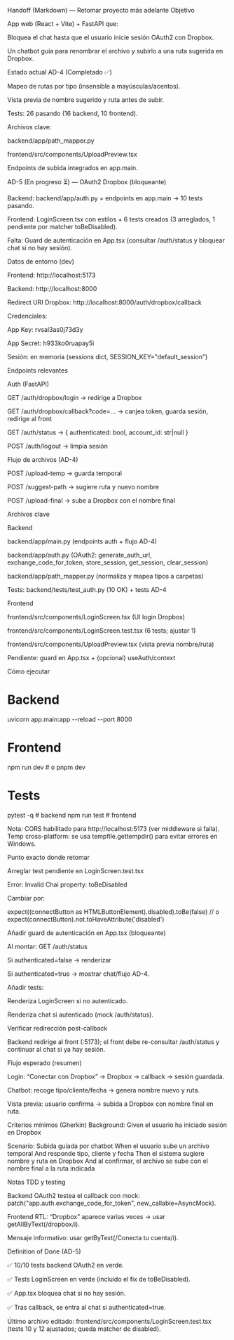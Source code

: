 Handoff (Markdown) — Retomar proyecto más adelante
Objetivo

App web (React + Vite) + FastAPI que:

Bloquea el chat hasta que el usuario inicie sesión OAuth2 con Dropbox.

Un chatbot guía para renombrar el archivo y subirlo a una ruta sugerida en Dropbox.

Estado actual
AD-4 (Completado ✅)

Mapeo de rutas por tipo (insensible a mayúsculas/acentos).

Vista previa de nombre sugerido y ruta antes de subir.

Tests: 26 pasando (16 backend, 10 frontend).

Archivos clave:

backend/app/path_mapper.py

frontend/src/components/UploadPreview.tsx

Endpoints de subida integrados en app.main.

AD-5 (En progreso ⏳) — OAuth2 Dropbox (bloqueante)

Backend: backend/app/auth.py + endpoints en app.main → 10 tests pasando.

Frontend: LoginScreen.tsx con estilos + 6 tests creados (3 arreglados, 1 pendiente por matcher toBeDisabled).

Falta: Guard de autenticación en App.tsx (consultar /auth/status y bloquear chat si no hay sesión).

Datos de entorno (dev)

Frontend: http://localhost:5173

Backend: http://localhost:8000

Redirect URI Dropbox: http://localhost:8000/auth/dropbox/callback

Credenciales:

App Key: rvsal3as0j73d3y

App Secret: h933ko0ruapay5i

Sesión: en memoria (sessions dict, SESSION_KEY="default_session")

Endpoints relevantes

Auth (FastAPI)

GET /auth/dropbox/login → redirige a Dropbox

GET /auth/dropbox/callback?code=... → canjea token, guarda sesión, redirige al front

GET /auth/status → { authenticated: bool, account_id: str|null }

POST /auth/logout → limpia sesión

Flujo de archivos (AD-4)

POST /upload-temp → guarda temporal

POST /suggest-path → sugiere ruta y nuevo nombre

POST /upload-final → sube a Dropbox con el nombre final

Archivos clave

Backend

backend/app/main.py (endpoints auth + flujo AD-4)

backend/app/auth.py (OAuth2: generate_auth_url, exchange_code_for_token, store_session, get_session, clear_session)

backend/app/path_mapper.py (normaliza y mapea tipos a carpetas)

Tests: backend/tests/test_auth.py (10 OK) + tests AD-4

Frontend

frontend/src/components/LoginScreen.tsx (UI login Dropbox)

frontend/src/components/LoginScreen.test.tsx (6 tests; ajustar 1)

frontend/src/components/UploadPreview.tsx (vista previa nombre/ruta)

Pendiente: guard en App.tsx + (opcional) useAuth/context

Cómo ejecutar
# Backend
uvicorn app.main:app --reload --port 8000

# Frontend
npm run dev   # o pnpm dev

# Tests
pytest -q             # backend
npm run test          # frontend


Nota: CORS habilitado para http://localhost:5173 (ver middleware si falla).
Temp cross-platform: se usa tempfile.gettempdir() para evitar errores en Windows.

Punto exacto donde retomar

Arreglar test pendiente en LoginScreen.test.tsx

Error: Invalid Chai property: toBeDisabled

Cambiar por:

expect((connectButton as HTMLButtonElement).disabled).toBe(false)
// o
expect(connectButton).not.toHaveAttribute('disabled')


Añadir guard de autenticación en App.tsx (bloqueante)

Al montar: GET /auth/status

Si authenticated=false → renderizar <LoginScreen />

Si authenticated=true → mostrar chat/flujo AD-4.

Añadir tests:

Renderiza LoginScreen si no autenticado.

Renderiza chat si autenticado (mock /auth/status).

Verificar redirección post-callback

Backend redirige al front (:5173); el front debe re-consultar /auth/status y continuar al chat si ya hay sesión.

Flujo esperado (resumen)

Login: “Conectar con Dropbox” → Dropbox → callback → sesión guardada.

Chatbot: recoge tipo/cliente/fecha → genera nombre nuevo y ruta.

Vista previa: usuario confirma → subida a Dropbox con nombre final en ruta.

Criterios mínimos (Gherkin)
Background:
  Given el usuario ha iniciado sesión en Dropbox

Scenario: Subida guiada por chatbot
  When el usuario sube un archivo temporal
  And responde tipo, cliente y fecha
  Then el sistema sugiere nombre y ruta en Dropbox
  And al confirmar, el archivo se sube con el nombre final a la ruta indicada

Notas TDD y testing

Backend OAuth2 testea el callback con mock: patch("app.auth.exchange_code_for_token", new_callable=AsyncMock).

Frontend RTL: “Dropbox” aparece varias veces → usar getAllByText(/dropbox/i).

Mensaje informativo: usar getByText(/Conecta tu cuenta/i).

Definition of Done (AD-5)

✅ 10/10 tests backend OAuth2 en verde.

✅ Tests LoginScreen en verde (incluido el fix de toBeDisabled).

✅ App.tsx bloquea chat si no hay sesión.

✅ Tras callback, se entra al chat si authenticated=true.

Último archivo editado: frontend/src/components/LoginScreen.test.tsx (tests 10 y 12 ajustados; queda matcher de disabled).